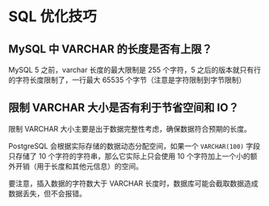 # SQL 优化技巧

## MySQL 中 VARCHAR 的长度是否有上限？

MySQL 5 之前，varchar 长度的最大限制是 255 个字符，5 之后的版本就只有行的字符长度限制了，一行最大 65535 个字节（注意是字符限制到字节限制）

## 限制 VARCHAR 大小是否有利于节省空间和 IO？

限制 VARCHAR 大小主要是出于数据完整性考虑，确保数据符合预期的长度。

PostgreSQL 会根据实际存储的数据动态分配空间，如果一个 `VARCHAR(100)` 字段只存储了 10 个字符的字符串，那么它实际上只会使用 10 个字符加上一个小的额外开销（用于长度和其他元信息）的空间。

要注意，插入数据的字符数大于 VARCHAR 长度时，数据库可能会截取数据造成数据丢失，但不会报错。

